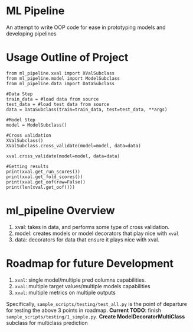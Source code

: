 # ML Pipeline
An attempt to write OOP code for ease in prototyping models and developing pipelines

# Usage Outline of Project
```
from ml_pipeline.xval import XValSubclass
from ml_pipeline.model import ModelSubclass
from ml_pipeline.data import DataSubclass

#Data Step
train_data = #load data from source
test_data = #load test data from source
data = DataSubclass(train=train_data, test=test_data, **args)

#Model Step
model = ModelSubclass()

#Cross validation
XValSubclass()
XValSubclass.cross_validate(model=model, data=data)

xval.cross_validate(model=model, data=data)

#Getting results
print(xval.get_run_scores())
print(xval.get_fold_scores())
print(xval.get_oof(raw=False))
print(len(xval.get_oof()))
```

# ml_pipeline Overview

1. xval: takes in data, and performs some type of cross validation.
2. model: creates models or model decorators that play nice with `xval`
3. data: decorators for data that ensure it plays nice with xval.

# Roadmap for future Development

1. `xval`: single model/multiple pred columns capabilities.
2. `xval`: multiple target values/multiple models capabilities
3. `xval`: multiple metrics on multiple outputs 

Specifically, `sample_scripts/testing/test_all.py` is the point of departure for testing the above 3 points in roadmap.  **Current TODO**: finish `sample_scripts/testing/1_simple.py`.
**Create ModelDecoratorMultiClass** subclass for multiclass prediction